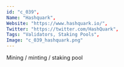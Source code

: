 ```yaml
--- 
id: "c_039", 
Name: "Hashquark", 
Website: "https://www.hashquark.io/", 
Twitter: "https://twitter.com/HashQuark", 
Tags: "Validators, Staking Pools", 
Image: "c_039_hashquark.png" 
--- 
```

<!--lang:en--> 
Mining / minting / staking pool
<!--lang:es--] 
Mining / minting / staking pool
<!--lang:de--] 
Mining / minting / staking pool
<!--lang:fr--] 
Mining / minting / staking pool
<!--lang:pl--] 
Mining / minting / staking pool
<!--lang:pt--] 
Mining / minting / staking pool
[!--lang:*--> 

